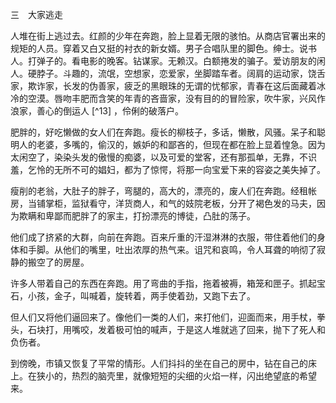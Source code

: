 三　大家逃走

  

人堆在街上逃过去。红颜的少年在奔跑，脸上显着无限的骇怕。从商店官署出来的规矩的人员。穿着又白又挺的衬衣的新女婿。男子合唱队里的脚色。绅士。说书人。打弹子的。看电影的晚客。钻谋家。无赖汉。白额捲发的骗子。爱访朋友的闲人。硬脖子。斗趣的，流氓，空想家，恋爱家，坐脚踏车者。阔肩的运动家，饶舌家，欺诈家，长发的伪善家，疲乏的黑眼珠的无谓的忧郁家，青春在这后面藏着冰冷的空漠。唇吻丰肥而含笑的年青的吝啬家，没有目的的冒险家，吹牛家，兴风作浪家，善心的倒运人 [^13] ，伶俐的破落户。

肥胖的，好吃懒做的女人们在奔跑。瘦长的柳枝子，多话，懒散，风骚。呆子和聪明人的老婆，多嘴的，偷汉的，嫉妒的和鄙吝的，但现在都在脸上显着惶急。因为太闲空了，染染头发的傲慢的痴婆，以及可爱的堂客，还有那孤单，无靠，不识羞，乞怜的无所不可的娼妇，都为了惊愕，将那一向宝爱下来的容姿之美失掉了。

瘦削的老翁，大肚子的胖子，弯腿的，高大的，漂亮的，废人们在奔跑。经租帐房，当铺掌柜，监狱看守，洋货商人，和气的妓院老板，分开了褐色发的马夫，因为欺瞒和卑鄙而肥胖了的家主，打扮漂亮的博徒，凸肚的荡子。

他们成了挤紧的大群，向前在奔跑。百来斤重的汗湿淋淋的衣服，带住着他们的身体和手脚。从他们的嘴里，吐出浓厚的热气来。诅咒和哀鸣，令人耳聋的响彻了寂静的搬空了的房屋。

许多人带着自己的东西在奔跑。用了弯曲的手指，拖着被褥，箱笼和匣子。抓起宝石，小孩，金子，叫喊着，旋转着，两手使着劲，又跑下去了。

但人们又将他们逼回来了。像他们一类的人们，来打他们，迎面而来，用手杖，拳头，石块打，用嘴咬，发着极可怕的喊声，于是这人堆就逃了回来，抛下了死人和负伤者。

到傍晚，市镇又恢复了平常的情形。人们抖抖的坐在自己的房中，钻在自己的床上。在狭小的，热烈的脑壳里，就像短短的尖细的火焰一样，闪出绝望底的希望来。
